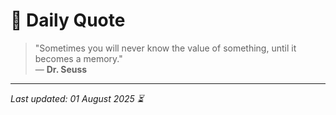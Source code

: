 # 📜 Daily Quote

> "Sometimes you will never know the value of something, until it becomes a memory."  
> — **Dr. Seuss**

---

_Last updated: 01 August 2025 ⏳_
